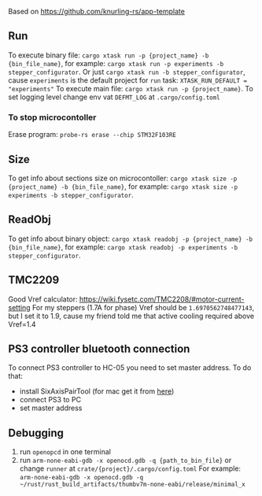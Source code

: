 Based on https://github.com/knurling-rs/app-template

## Run
To execute binary file: `cargo xtask run -p {project_name} -b {bin_file_name}`, for example: `cargo xtask run -p experiments -b stepper_configurator`.
Or just `cargo xtask run -b stepper_configurator`, cause `experiments` is the default project for `run` task: `XTASK_RUN_DEFAULT = "experiments"`
To execute main file: `cargo xtask run -p {project_name}`.
To set logging level change env vat `DEFMT_LOG` at `.cargo/config.toml`

### To stop microcontoller
Erase program: `probe-rs erase --chip STM32F103RE`

## Size
To get info about sections size on microcontoller: `cargo xtask size -p {project_name} -b {bin_file_name}`, for example: `cargo xtask size -p experiments -b stepper_configurator`.

## ReadObj
To get info about binary object: `cargo xtask readobj -p {project_name} -b {bin_file_name}`, for example: `cargo xtask readobj -p experiments -b stepper_configurator`.

## TMC2209

Good Vref calculator: https://wiki.fysetc.com/TMC2208/#motor-current-setting
For my steppers (1.7A for phase) Vref should be `1.6970562748477143`,
but I set it to 1.9, cause my friend told me that active cooling required above Vref=1.4

## PS3 controller bluetooth connection

To connect PS3 controller to HC-05 you need to set master address. To do that:
- install SixAxisPairTool (for mac get it from [here](https://github.com/user-none/sixaxispairer))
- connect PS3 to PC
- set master address

## Debugging

1. run `openopcd` in one terminal
2. run `arm-none-eabi-gdb -x openocd.gdb -q {path_to_bin_file}` or change `runner` at `crate/{project}/.cargo/config.toml`
For example: `arm-none-eabi-gdb -x openocd.gdb -q ~/rust/rust_build_artifacts/thumbv7m-none-eabi/release/minimal_x`
